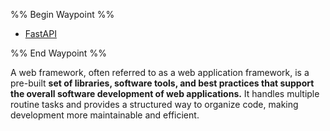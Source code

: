 %% Begin Waypoint %%
- [FastAPI](./FastAPI.md)

%% End Waypoint %%

A web framework, often referred to as a web application framework, is a pre-built **set of libraries, software tools, and best practices that support the overall software development of web applications.**
It handles multiple routine tasks and provides a structured way to organize code, making development more maintainable and efficient.
